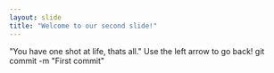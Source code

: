 ```yaml
---
layout: slide
title: "Welcome to our second slide!"
---
```

"You have one shot at life, thats all."
Use the left arrow to go back!
git commit -m "First commit"
